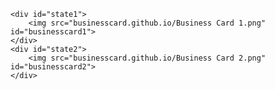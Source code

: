 <!DOCTYPE html>
<html lang="en">
<head>
    <meta charset="UTF-8">
    <meta name="viewport" content="width=device-width, initial-scale=1.0">
    <title>Business Card</title>
    <link rel="stylesheet" href="./CSS.css" type="text/css">
</head>

<body>

    <div id="state1">
        <img src="businesscard.github.io/Business Card 1.png" id="businesscard1">
    </div>
    <div id="state2">
        <img src="businesscard.github.io/Business Card 2.png" id="businesscard2">
    </div>   

</body>

</html>
